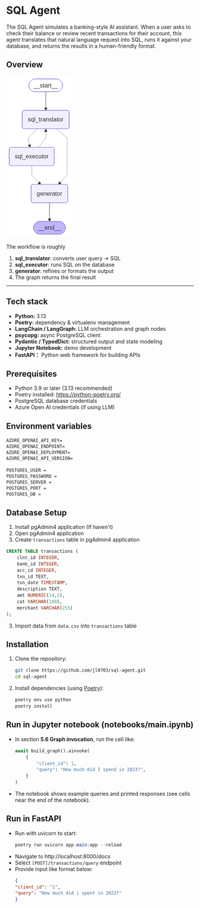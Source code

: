 # SQL Agent
The SQL Agent simulates a banking-style AI assistant. When a user asks to check their balance or review recent transactions for their account, this agent translates that natural language request into SQL, runs it against your database, and returns the results in a human-friendly format.

## Overview
![Workflow](assets/graph.png)

The workflow is roughly
1. **sql_translator**: converts user query → SQL  
2. **sql_executor**: runs SQL on the database  
3. **generator**: refines or formats the output  
4. The graph returns the final result

---

## Tech stack
- **Python:** 3.13
- **Poetry:** dependency & virtualenv management
- **LangChain / LangGraph:** LLM orchestration and graph nodes
- **psycopg:** async PostgreSQL client
- **Pydantic / TypedDict:** structured output and state modeling
- **Jupyter Notebook:** demo development
- **FastAPI：** Python web framework for building APIs

## Prerequisites
- Python 3.9 or later (3.13 recommended)
- Poetry installed: https://python-poetry.org/
- PostgreSQL database credentials
- Azure Open AI credentials (if using LLM)

## Environment variables
```
AZURE_OPENAI_API_KEY=
AZURE_OPENAI_ENDPOINT=
AZURE_OPENAI_DEPLOYMENT=
AZURE_OPENAI_API_VERSION=

POSTGRES_USER = 
POSTGRES_PASSWORD = 
POSTGRES_SERVER = 
POSTGRES_PORT = 
POSTGRES_DB = 
```

## Database Setup
1. Install pgAdmin4 application (If haven't)
2. Open pgAdmin4 application
2. Create ``transactions`` table in pgAdmin4 application
```sql
CREATE TABLE transactions (
    clnt_id INTEGER,
    bank_id INTEGER,
    acc_id INTEGER,
    txn_id TEXT,
    txn_date TIMESTAMP,
    description TEXT,
    amt NUMERIC(14,2),
    cat VARCHAR(100),
    merchant VARCHAR(255)
);
```
3. Import data from `data.csv` into `transactions` table


## Installation
1. Clone the repository:
     ```bash
     git clone https://github.com/jl0703/sql-agent.git
     cd sql-agent
     ```

2. Install dependencies (using [Poetry](https://python-poetry.org/)):
     ```bash
     poetry env use python
     poetry install
     ```

## Run in Jupyter notebook (notebooks/main.ipynb)
- In section **5.6 Graph invocation**, run the cell like:
    ```python
    await build_graph().ainvoke(
        {
            "client_id": 1, 
            "query": "How much did I spend in 2023?",
        }
    )
    ```
- The notebook shows example queries and printed responses (see cells near the end of the notebook).

## Run in FastAPI
- Run with uvicorn to start:
    ```powershell
    poetry run uvicorn app.main:app --reload       
    ```
- Navigate to http://localhost:8000/docs
- Select ``[POST]/transactions/query`` endpoint
- Provide input like format below:
    ```json
    {
    "client_id": "1",
    "query": "How much did i spent in 2023?"
    }
    ```
